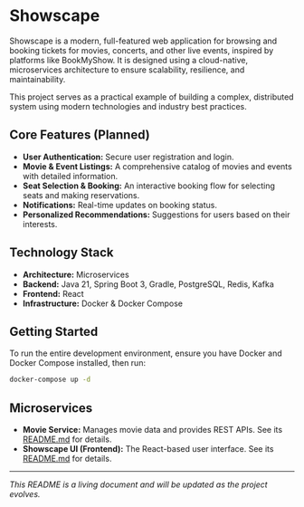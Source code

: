 # Showscape

Showscape is a modern, full-featured web application for browsing and booking tickets for movies, concerts, and other live events, inspired by platforms like BookMyShow. It is designed using a cloud-native, microservices architecture to ensure scalability, resilience, and maintainability.

This project serves as a practical example of building a complex, distributed system using modern technologies and industry best practices.

## Core Features (Planned)

*   **User Authentication:** Secure user registration and login.
*   **Movie & Event Listings:** A comprehensive catalog of movies and events with detailed information.
*   **Seat Selection & Booking:** An interactive booking flow for selecting seats and making reservations.
*   **Notifications:** Real-time updates on booking status.
*   **Personalized Recommendations:** Suggestions for users based on their interests.

## Technology Stack

*   **Architecture:** Microservices
*   **Backend:** Java 21, Spring Boot 3, Gradle, PostgreSQL, Redis, Kafka
*   **Frontend:** React
*   **Infrastructure:** Docker & Docker Compose

## Getting Started

To run the entire development environment, ensure you have Docker and Docker Compose installed, then run:

```bash
docker-compose up -d
```

## Microservices

*   **Movie Service:** Manages movie data and provides REST APIs. See its [README.md](movie-service/README.md) for details.
*   **Showscape UI (Frontend):** The React-based user interface. See its [README.md](showscapeui/README.md) for details.

---
*This README is a living document and will be updated as the project evolves.*
